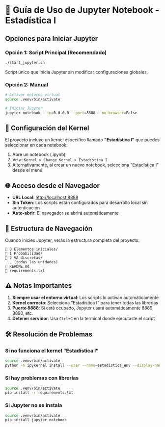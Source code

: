 # 🚀 Guía de Uso de Jupyter Notebook - Estadística I

## Opciones para Iniciar Jupyter

### Opción 1: Script Principal (Recomendado)

```bash
./start_jupyter.sh
```

Script único que inicia Jupyter sin modificar configuraciones globales.

### Opción 2: Manual

```bash
# Activar entorno virtual
source .venv/bin/activate

# Iniciar Jupyter
jupyter notebook --ip=0.0.0.0 --port=8888 --no-browser=False
```

## 📝 Configuración del Kernel

El proyecto incluye un kernel específico llamado **"Estadística I"** que puedes seleccionar en cada notebook:

1. Abre un notebook (.ipynb)
2. Ve a: `Kernel > Change Kernel > Estadística I`
3. Alternativamente, al crear un nuevo notebook, selecciona "Estadística I" desde el menú

## 🌐 Acceso desde el Navegador

- **URL Local**: <http://localhost:8888>
- **Sin Token**: Los scripts están configurados para desarrollo local sin autenticación
- **Auto-abrir**: El navegador se abrirá automáticamente

## 📁 Estructura de Navegación

Cuando inicies Jupyter, verás la estructura completa del proyecto:

```
📁 0 Elementos iniciales/
📁 1 Probabilidad/
📁 2 VA discretas/
... (todas las unidades)
📄 README.md
📄 requirements.txt
```

## ⚠️ Notas Importantes

1. **Siempre usar el entorno virtual**: Los scripts lo activan automáticamente
2. **Kernel correcto**: Selecciona "Estadística I" para tener todas las librerías
3. **Puerto 8888**: Si está ocupado, Jupyter usará automáticamente 8889, 8890, etc.
4. **Detener servidor**: Usa `Ctrl+C` en la terminal donde ejecutaste el script

## 🛠️ Resolución de Problemas

### Si no funciona el kernel "Estadística I"

```bash
source .venv/bin/activate
python -m ipykernel install --user --name=estadistica_env --display-name="Estadística I"
```

### Si hay problemas con librerías

```bash
source .venv/bin/activate
pip install -r requirements.txt
```

### Si Jupyter no se instala

```bash
source .venv/bin/activate
pip install jupyter notebook
```
